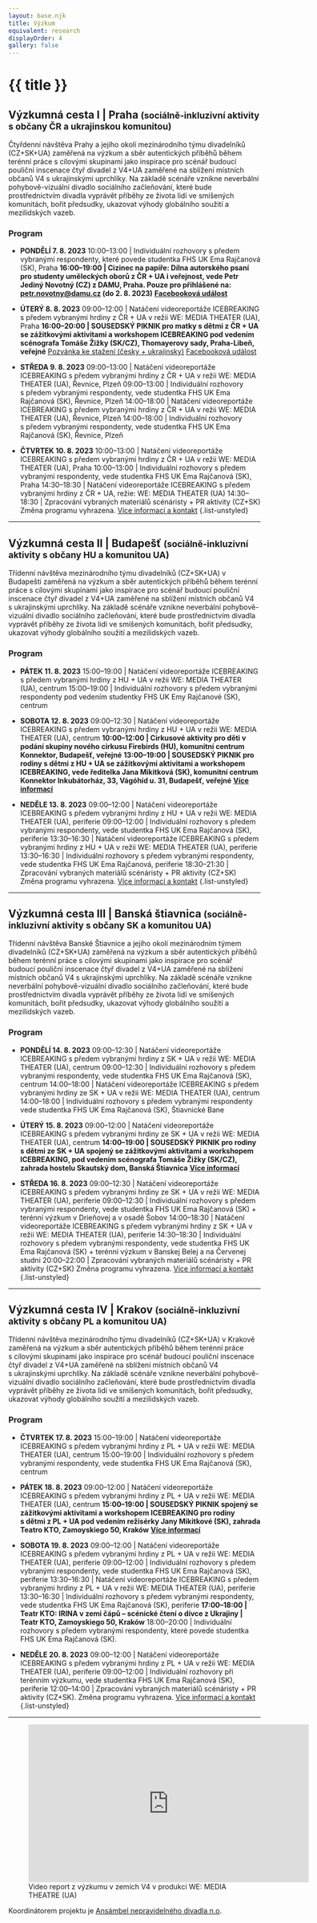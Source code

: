 ```yaml
---
layout: base.njk
title: Výzkum
equivalent: research
displayOrder: 4
gallery: false
---
```


# {{ title }}

<article class="research-trip">

## Výzkumná cesta I | Praha <small>(sociálně-inkluzivní aktivity s občany ČR a ukrajinskou komunitou)</small>

Čtyřdenní návštěva Prahy a jejího okolí mezinárodního týmu divadelníků (CZ+SK+UA) zaměřená na výzkum a sběr autentických příběhů během terénní práce s cílovými skupinami jako inspirace pro scénář budoucí pouliční inscenace čtyř divadel z V4+UA zaměřené na sblížení místních občanů V4 s ukrajinskými uprchlíky. Na základě scénáře vznikne neverbální pohybově-vizuální divadlo sociálního začleňování, které bude prostřednictvím divadla vyprávět příběhy ze života lidí ve smíšených komunitách, bořit předsudky, ukazovat výhody globálního soužití a mezilidských vazeb.

### Program

- **PONDĚLÍ 7. 8. 2023**
<time>10:00–13:00</time> | Individuální rozhovory s předem vybranými respondenty, které povede studentka FHS
UK Ema Rajčanová (SK), Praha
**<time>16:00–19:00</time> | Cizinec na papíře: Dílna autorského psaní pro studenty uměleckých oborů z ČR + UA i veřejnost, vede Petr Jediný Novotný (CZ) z DAMU, Praha. Pouze pro přihlášené na:**
	**petr.novotny@damu.cz (do 2. 8. 2023)**
	**[Facebooková událost](https://www.facebook.com/events/311848634603518/)**

- **ÚTERÝ 8. 8. 2023**
<time>09:00–12:00</time> | Natáčení videoreportáže ICEBREAKING s předem vybranými hrdiny z ČR + UA v režii
WE: MEDIA THEATER (UA), Praha
**<time>16:00–20:00</time> | SOUSEDSKÝ PIKNIK pro matky s dětmi z ČR + UA se zážitkovými aktivitami a
workshopem ICEBREAKING pod vedením scénografa Tomáše Žižky (SK/CZ), Thomayerovy sady,
Praha-Libeň, veřejné**
[Pozvánka ke stažení (česky + ukrajinsky)](/files/Icebreaking-piknik-Praha-2023-cz-ua.pdf)
[Facebooková událost](https://www.facebook.com/events/690959142876244/)


- **STŘEDA 9. 8. 2023**
<time>09:00–13:00</time> | Natáčení videoreportáže ICEBREAKING s předem vybranými hrdiny z ČR + UA v režii
WE: MEDIA THEATER (UA), Řevnice, Plzeň
<time>09:00–13:00</time> | Individuální rozhovory s předem vybranými respondenty, vede studentka FHS UK Ema
Rajčanová (SK), Řevnice, Plzeň
<time>14:00–18:00</time> | Natáčení videoreportáže ICEBREAKING s předem vybranými hrdiny z ČR + UA v režii
WE: MEDIA THEATER (UA), Řevnice, Plzeň
<time>14:00–18:00</time> | Individuální rozhovory s předem vybranými respondenty, vede studentka FHS UK Ema
Rajčanová (SK), Řevnice, Plzeň


- **ČTVRTEK 10. 8. 2023**
<time>10:00–13:00</time> | Natáčení videoreportáže ICEBREAKING s předem vybranými hrdiny z ČR + UA v režii
WE: MEDIA THEATER (UA), Praha
<time>10:00–13:00</time> | Individuální rozhovory s předem vybranými respondenty, vede studentka FHS UK Ema
Rajčanová (SK), Praha
<time>14:30–18:30</time> | Natáčení videoreportáže ICEBREAKING s předem vybranými hrdiny z ČR + UA, režie:
WE: MEDIA THEATER (UA)
<time>14:30–18:30</time> | Zpracování vybraných materiálů scénáristy + PR aktivity (CZ+SK)
Změna programu vyhrazena.
[Více informací a kontakt](https://prostores.cz/icebreaking)
{.list-unstyled}
</article>

---

<article class="research-trip">

## Výzkumná cesta II | Budapešť <small>(sociálně-inkluzivní aktivity s občany HU a komunitou UA)</small>

Třídenní návštěva mezinárodního týmu divadelníků (CZ+SK+UA) v Budapešti zaměřená na výzkum a sběr autentických příběhů během terénní práce s cílovými skupinami jako inspirace pro scénář budoucí pouliční inscenace čtyř divadel z V4+UA zaměřené na sblížení místních občanů V4 s ukrajinskými uprchlíky. Na základě scénáře vznikne neverbální pohybově-vizuální divadlo sociálního začleňování, které bude prostřednictvím divadla vyprávět příběhy ze života lidí ve smíšených komunitách, bořit předsudky, ukazovat výhody globálního soužití a mezilidských vazeb.

### Program

- **PÁTEK 11. 8. 2023**
<time>15:00–19:00</time> | Natáčení videoreportáže ICEBREAKING s předem vybranými hrdiny z HU + UA v režii
WE: MEDIA THEATER (UA), centrum
<time>15:00–19:00</time> | Individuální rozhovory s předem vybranými respondenty pod vedením studentky FHS
UK Emy Rajčanové (SK), centrum

- **SOBOTA 12. 8. 2023**
<time>09:00–12:30</time> | Natáčení videoreportáže ICEBREAKING s předem vybranými hrdiny z HU + UA v režii
WE: MEDIA THEATER (UA), centrum
**<time>10:00–12:00</time> | Cirkusové aktivity pro děti v podání skupiny nového cirkusu Firebirds (HU),
komunitní centrum Konnektor, Budapešť, veřejné**
**<time>13:00–19:00</time> | SOUSEDSKÝ PIKNIK pro rodiny s dětmi z HU + UA se zážitkovými aktivitami a
workshopem ICEBREAKING, vede ředitelka Jana Mikitková (SK), komunitní centrum Konnektor
Inkubátorház, 33, Vágóhíd u. 31, Budapešť, veřejné**
**[Více informací](https://www.and-theatre.art/wp-content/uploads/2023/07/ICEBREAK_invitation_piknik_Budapest_SK.pdf)**

- **NEDĚLE 13. 8. 2023**
<time>09:00–12:00</time> | Natáčení videoreportáže ICEBREAKING s předem vybranými hrdiny z HU + UA v režii
WE: MEDIA THEATER (UA), periferie
<time>09:00–12:00</time> | Individuální rozhovory s předem vybranými respondenty, vede studentka FHS UK Ema
Rajčanová (SK), periferie
<time>13:30–16:30</time> | Natáčení videoreportáže ICEBREAKING s předem vybranými hrdiny z HU + UA v režii
WE: MEDIA THEATER (UA), periferie
<time>13:30–16:30</time> | Individuální rozhovory s předem vybranými respondenty, vede studentka FHS UK Ema
Rajčanová, periferie
<time>18:30–21:30</time> | Zpracování vybraných materiálů scénáristy + PR aktivity (CZ+SK)
Změna programu vyhrazena.
[Více informací a kontakt](https://firebirds.hu/show/icebreaking)
{.list-unstyled}
</article>

---

<article class="research-trip">

## Výzkumná cesta III | Banská štiavnica <small>(sociálně-inkluzivní aktivity s občany SK a komunitou UA)</small>

Třídenní návštěva Banské Štiavnice a jejího okolí mezinárodním týmem divadelníků (CZ+SK+UA) zaměřená na výzkum a sběr autentických příběhů během terénní práce s cílovými skupinami jako inspirace pro scénář budoucí pouliční inscenace čtyř divadel z V4+UA zaměřené na sblížení místních občanů V4 s ukrajinskými uprchlíky. Na základě scénáře vznikne neverbální pohybově-vizuální divadlo sociálního začleňování, které bude prostřednictvím divadla vyprávět příběhy ze života lidí ve smíšených komunitách, bořit předsudky, ukazovat výhody globálního soužití a mezilidských vazeb.

### Program

- **PONDĚLÍ 14. 8. 2023**
<time>09:00–12:30</time> | Natáčení videoreportáže ICEBREAKING s předem vybranými hrdiny z SK + UA v režii
WE: MEDIA THEATER (UA), centrum
<time>09:00–12:30</time> | Individuální rozhovory s předem vybranými respondenty, vede studentka FHS UK Ema
Rajčanová (SK), centrum
<time>14:00–18:00</time> | Natáčení videoreportáže ICEBREAKING s předem vybranými hrdiny ze SK + UA v režii
WE: MEDIA THEATER (UA), centrum
<time>14:00–18:00</time> | Individuální rozhovory s předem vybranými respondenty vede studentka FHS UK Ema
Rajčanová (SK), Štiavnické Bane

- **ÚTERÝ 15. 8. 2023**
<time>09:00–12:00</time> | Natáčení videoreportáže ICEBREAKING s předem vybranými hrdiny ze SK + UA v režii
WE: MEDIA THEATER (UA), centrum
**<time>14:00–19:00</time> | SOUSEDSKÝ PIKNIK pro rodiny s dětmi ze SK + UA spojený se zážitkovými aktivitami
a workshopem ICEBREAKING, pod vedením scénografa Tomáše Žižky (SK/CZ), zahrada hostelu
Skautský dom, Banská Štiavnica**
**[Více informací](https://www.and-theatre.art/wp-content/uploads/2023/07/ICEBREAK_invitation_piknik_BS_SK.pdf)**

- **STŘEDA 16. 8. 2023**
<time>09:00–12:30</time> | Natáčení videoreportáže ICEBREAKING s předem vybranými hrdiny ze SK + UA v režii
WE: MEDIA THEATER (UA), periferie
<time>09:00–12:30</time> | Individuální rozhovory s předem vybranými respondenty, vede studentka FHS UK Ema
Rajčanová (SK) + terénní výzkum v Drieňovej a v osadě Šobov
<time>14:00–18:30</time> | Natáčení videoreportáže ICEBREAKING s předem vybranými hrdiny z SK + UA v režii
WE: MEDIA THEATER (UA), periferie
<time>14:30–18:30</time> | Individuální rozhovory s předem vybranými respondenty, vede studentka FHS UK Ema
Rajčanová (SK) + terénní výzkum v Banskej Belej a na Červenej studni
<time>20:00–22:00</time> | Zpracování vybraných materiálů scénáristy + PR aktivity (CZ+SK)
Změna programu vyhrazena.
[Více informací a kontakt](https://www.and-theatre.art/icebreaking-sk/vyskum/)
{.list-unstyled}
</article>

---

<article class="research-trip">

## Výzkumná cesta IV | Krakov <small>(sociálně-inkluzivní aktivity s občany PL a komunitou UA)</small>

Třídenní návštěva mezinárodního týmu divadelníků (CZ+SK+UA) v Krakově zaměřená na výzkum a sběr autentických příběhů během terénní práce s cílovými skupinami jako inspirace pro scénář budoucí pouliční inscenace čtyř divadel z V4+UA zaměřené na sblížení místních občanů V4 s ukrajinskými uprchlíky. Na základě scénáře vznikne neverbální pohybově-vizuální divadlo sociálního začleňování, které bude prostřednictvím divadla vyprávět příběhy ze života lidí ve smíšených komunitách, bořit předsudky, ukazovat výhody globálního soužití a mezilidských vazeb.

### Program

- **ČTVRTEK 17. 8. 2023**
<time>15:00–19:00</time> | Natáčení videoreportáže ICEBREAKING s předem vybranými hrdiny z PL + UA v režii
WE: MEDIA THEATER (UA), centrum
<time>15:00–19:00</time> | Individuální rozhovory s předem vybranými respondenty, vede studentka FHS UK Ema
Rajčanová (SK), centrum

- **PÁTEK 18. 8. 2023**
<time>09:00–12:00</time> | Natáčení videoreportáže ICEBREAKING s předem vybranými hrdiny z PL + UA v režii
WE: MEDIA THEATER (UA), centrum
**<time>15:00–19:00</time> | SOUSEDSKÝ PIKNIK spojený se zážitkovými aktivitami a workshopem ICEBREAKING
pro rodiny s dětmi z PL + UA pod vedením režisérky Jany Mikitkové (SK), zahrada Teatro KTO,
Zamoyskiego 50, Kraków**
**[Více informací](https://www.and-theatre.art/wp-content/uploads/2023/07/ICEBREAK_invitation_piknik_Krakov_SK.pdf)**

- **SOBOTA 19. 8. 2023**
<time>09:00–12:00</time> | Natáčení videoreportáže ICEBREAKING s předem vybranými hrdiny z PL + UA v režii
WE: MEDIA THEATER (UA), periferie
<time>09:00–12:00</time> | Individuální rozhovory s předem vybranými respondenty, vede studentka FHS UK Ema
Rajčanová (SK), periferie
<time>13:30–16:30</time> | Natáčení videoreportáže ICEBREAKING s předem vybranými hrdiny z PL + UA v režii
WE: MEDIA THEATER (UA), periferie
<time>13:30–16:30</time> | Individuální rozhovory s předem vybranými respondenty, vede studentka FHS UK Ema
Rajčanová (SK), periferie
**<time>17:00–18:00</time> | Teatr KTO: IRINA v zemi čápů – scénické čtení o dívce z Ukrajiny | Teatr KTO,
Zamoyskiego 50, Kraków**
<time>18:00–20:00</time> | Individuální rozhovory s předem vybranými respondenty, které povede studentka FHS
UK Ema Rajčanová (SK).

- **NEDĚLE 20. 8. 2023**
<time>09:00–12:00</time> | Natáčení videoreportáže ICEBREAKING s předem vybranými hrdiny z PL + UA v režii
WE: MEDIA THEATER (UA), periferie
<time>09:00–12:00</time> | Individuální rozhovory při terénním výzkumu, vede studentka FHS UK Ema Rajčanová
(SK), periferie
<time>12:00–14:00</time> | Zpracování vybraných materiálů scénáristy + PR aktivity (CZ+SK).
Změna programu vyhrazena.
[Více informací a kontakt](https://teatrkto.pl/projekty/)
{.list-unstyled}
</article>

---

<figure>
	<iframe width="560" height="315" src="https://www.youtube.com/embed/cSXapiQY_2Y?si=WOyFdwNAka3p9Ko-" title="YouTube video player" frameborder="0" allow="accelerometer; autoplay; clipboard-write; encrypted-media; gyroscope; picture-in-picture; web-share" allowfullscreen></iframe>
	<figcaption>Video report z výzkumu v zemích V4 v produkci WE: MEDIA THEATRE (UA)</figcaption>
</figure>

Koordinátorem projektu je [Ansámbel nepravidelného divadla n.o](https://www.and-theatre.art/icebreaking-sk/).